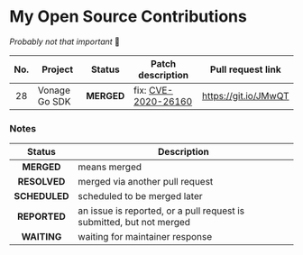 # My Open Source Contributions

*Probably not that important* 🤷

| No. | Project | Status | Patch description | Pull request link |
| :-: | ------- | :----: | ----------- | :--: |
| 28 | Vonage Go SDK | **MERGED** | fix: [CVE-2020-26160](https://github.com/advisories/GHSA-w73w-5m7g-f7qc) | https://git.io/JMwQT |

### Notes

| Status | Description |
| :----: | ----------- |
| **MERGED** | means merged |
| **RESOLVED** | merged via another pull request |
| **SCHEDULED** | scheduled to be merged later |
| **REPORTED** | an issue is reported, or a pull request is submitted, but not merged |
| **WAITING** | waiting for maintainer response |
